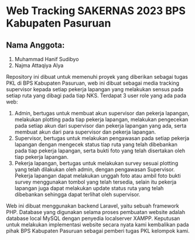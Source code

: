 # Web Tracking SAKERNAS 2023 BPS Kabupaten Pasuruan

## Nama Anggota:
1. Muhammad Hanif Sudibyo
2. Najma Attaqiya Alya

Repository ini dibuat untuk memenuhi proyek yang diberikan sebagai tugas PKL di BPS Kabupaten Pasuruan, web ini dibuat sebagai media tracking supervisor kepada setiap pekerja lapangan yang melakukan sensus pada setiap ruta yang dibagi pada tiap NKS. Terdapat 3 user role yang ada pada web:
1. Admin, bertugas untuk membuat akun supervisor dan pekerja lapangan, melakukan plotting pada tiap pekerja lapangan, melakukan pengecekan pada setiap akun dari supervisor dan pekerja lapangan yang ada, serta membuat akun dari para supervisor dan pekerja lapangan.
2. Supervisor, bertugas untuk melakukan pengawasan pada setiap pekerja lapangan dengan mengecek status tiap ruta yang telah dibebankan pada tiap pekerja lapangan, serta bukti foto yang telah disertakan oleh tiap pekerja lapangan.
3. Pekerja lapangan, bertugas untuk melakukan survey sesuai plotting yang telah dilakukan oleh admin, dengan pengawasan Supervisor. Pekerja lapangan dapat melakukan unggah foto atau ambil foto bukti survey menggunakan tombol yang telah tersedia, selain itu pekerja lapangan juga dapat melakukan update status ruta yang telah dibebankan sehingga dapat terlihat oleh supervisor.

Web ini dibuat menggunakan backend Laravel, yaitu sebuah framework PHP. Database yang digunakan selama proses pembuatan website adalah database local MySQL dengan penyedia localserver XAMPP. Keputusan untuk melakukan implementasi website secara nyata kami kembalikan pada pihak BPS Kabupaten Pasuruan sebagai pemberi tugas PKL kelompok kami.

